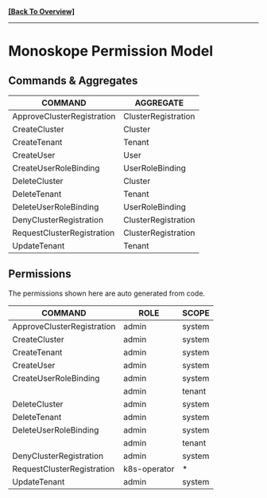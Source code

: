 **[[Back To Overview]](README.md)**

---

# Monoskope Permission Model

## Commands & Aggregates

|          COMMAND           |      AGGREGATE      |
|----------------------------|---------------------|
| ApproveClusterRegistration | ClusterRegistration |
| CreateCluster              | Cluster             |
| CreateTenant               | Tenant              |
| CreateUser                 | User                |
| CreateUserRoleBinding      | UserRoleBinding     |
| DeleteCluster              | Cluster             |
| DeleteTenant               | Tenant              |
| DeleteUserRoleBinding      | UserRoleBinding     |
| DenyClusterRegistration    | ClusterRegistration |
| RequestClusterRegistration | ClusterRegistration |
| UpdateTenant               | Tenant              |

## Permissions

The permissions shown here are auto generated from code.

|          COMMAND           |     ROLE     | SCOPE  |
|----------------------------|--------------|--------|
| ApproveClusterRegistration | admin        | system |
| CreateCluster              | admin        | system |
| CreateTenant               | admin        | system |
| CreateUser                 | admin        | system |
| CreateUserRoleBinding      | admin        | system |
|                            | admin        | tenant |
| DeleteCluster              | admin        | system |
| DeleteTenant               | admin        | system |
| DeleteUserRoleBinding      | admin        | system |
|                            | admin        | tenant |
| DenyClusterRegistration    | admin        | system |
| RequestClusterRegistration | k8s-operator | *      |
| UpdateTenant               | admin        | system |
